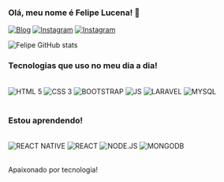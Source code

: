 ### Olá, meu nome é Felipe Lucena! 👋

[![Blog](https://img.shields.io/website?label=SujeitoProgramador.com&style=for-the-badge&url=https://sujeitoprogramador.com/)](https://sujeitoprogramador.com)
[![Instagram](https://img.shields.io/badge/Instagram-E4405F?style=for-the-badge&logo=instagram&logoColor=white)](https://www.instagram.com/lucena098/)
[![Instagram](https://img.shields.io/badge/LinkedIn-0077B5?style=for-the-badge&logo=linkedin&logoColor=white)](https://br.linkedin.com/in/felipe-teixeira-738719179)


![Felipe GitHub stats](https://github-readme-stats.vercel.app/api?username=Felipe098&show_icons=true&theme=dracula)

### Tecnologias que uso no meu dia a dia!

<div style="display: inline_block"><br/>
  <img alt="HTML 5" src="https://img.shields.io/badge/HTML5-E34F26?style=for-the-badge&logo=html5&logoColor=white"/>
  <img alt="CSS 3" src="https://img.shields.io/badge/CSS3-1572B6?style=for-the-badge&logo=css3&logoColor=white"/>
  <img alt="BOOTSTRAP" src="https://img.shields.io/badge/Bootstrap-563D7C?style=for-the-badge&logo=bootstrap&logoColor=white"/>
  <img alt="JS" src="https://img.shields.io/badge/JavaScript-F7DF1E?style=for-the-badge&logo=javascript&logoColor=black"/>
  <img alt="LARAVEL" src="https://img.shields.io/badge/Laravel-FF2D20?style=for-the-badge&logo=laravel&logoColor=white"/>
  <img alt="MYSQL" src="https://img.shields.io/badge/MySQL-005C84?style=for-the-badge&logo=mysql&logoColor=white"/>
</div><br/>

### Estou aprendendo!

<div style="display: inline_block"><br/>
  <img alt="REACT NATIVE" src="https://img.shields.io/badge/React_Native-20232A?style=for-the-badge&logo=react&logoColor=61DAFB"/>
  <img alt="REACT" src="https://img.shields.io/badge/React-20232A?style=for-the-badge&logo=react&logoColor=61DAFB"/>
  <img alt="NODE.JS" src="https://img.shields.io/badge/Node.js-43853D?style=for-the-badge&logo=node.js&logoColor=white"/>
  <img alt="MONGODB" src="https://img.shields.io/badge/MongoDB-4EA94B?style=for-the-badge&logo=mongodb&logoColor=white"/>
</div><br/>

Apaixonado por tecnologia! 

